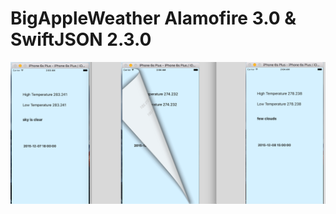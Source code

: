 # BigAppleWeather Alamofire 3.0 & SwiftJSON 2.3.0

![alt tag](https://github.com/hellohelloye/BigAppleWeather/blob/master/Screen%20Shot%202015-12-20%20at%202.05.30%20AM.png)
